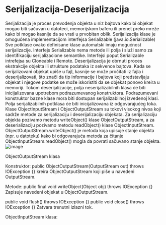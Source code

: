 # Serijalizacija-Deserijalizacija

Serijalizacija je proces prevođenja objekta u niz bajtova kako bi objekat mogao biti sačuvan u datoteci, 
memorijskom baferu ili prenet preko mreže kako bi mogao kasnije da se vrati u prvobitan oblik.
Serijalizacija klase je omogućena implementacijom interfejsa Serializable (java.io.Serializable)
Sve potklase ovako definisane klase automatski imaju mogućnost serijalizacije. Interfejs Serializable nema metode ili polja i služi samo za identifikaciju 
serijalizacione semantike. Interfejsi poput Serializable intrefejsa su Cloneable i Remote.
Deserijalizacija je obrnuti proces ekstrakcije objekta ili strukture podataka iz sekvence bajtova.
Kada se serijalizovani objekat upiše u fajl, kasnije se može pročitati iz fajla i deserijalizovati, 
što znači da tip informacije i bajtova koji predstavljaju objekat i njegove podatke se može iskoristiti da se objekat ponovo kreira u memoriji.
Tokom deserijalizacije, polja neserijalizabilnih klasa će biti inicijalizovana upotrebom podrazumevanog konstruktora. 
Podrazumevani konstruktor bazne klase mora biti dostupan serijalizabilnoj izvedenoj klasi.
Polja serijalizabilnih potklasa će biti inicijalizovana iz odgovarajućeg toka.
Klase ObjectInputStream i ObjectOutputStream su tokovi visokog nivoa koji sadrže metode za serijalizaciju i deserijalizaciju objekata.
Za serijalizaciju objekta pozivamo metodu writeObject() klase ObjectOutputStream, a za deserializaciju pozivamo metodu readObject() klase ObjectInputStream.
ObjectOutputStream.writeObject() je metoda koja upisuje stanje objekta (npr. u datoteku) kako bi odgovarajuća metoda za čitanje ObjectInputStream.readObject()
mogla da povrati sačuvano stanje objekta.
![image](https://user-images.githubusercontent.com/131188224/233394389-ed8930a3-62c2-496e-a33f-174be569163a.png)


ObjectOutputStream klasa

Konstruktor:
public ObjectOutputStream(OutputStream out) throws IOException {}  kreira ObjectOutputStream koji piše u navedeni OutputStream.

Metode:
public final void writeObject(Object obj) throws IOException {} Zapisuje navedeni objekat u ObjectOutputStream.

public void flush() throws IOException {}
public void close() throws IOException {}  Zatvara trenutni izlazni tok.

ObjectInputStream klasa:
